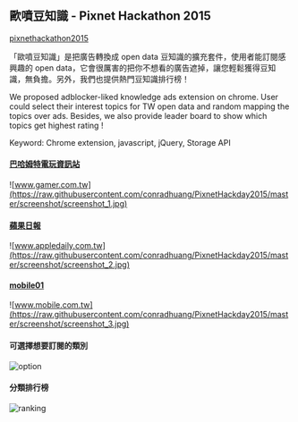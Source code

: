 ## 歐噴豆知識 - Pixnet Hackathon 2015

[pixnethackathon2015](http://pixnethackathon2015.events.pixnet.net/)

「歐噴豆知識」是把廣告轉換成 open data 豆知識的擴充套件，使用者能訂閱感興趣的 open data，它會很厲害的把你不想看的廣告遮掉，讓您輕鬆獲得豆知識，無負擔。另外，我們也提供熱門豆知識排行榜！

We proposed adblocker-liked knowledge ads extension on chrome. User could select their interest topics for TW open data and random mapping the topics over ads.
Besides, we also provide leader board to show which topics get highest rating !

Keyword: Chrome extension, javascript, jQuery, Storage API

#### [巴哈姆特電玩資訊站](http://.gamer.com.tw/)
![www.gamer.com.tw](https://raw.githubusercontent.com/conradhuang/PixnetHackday2015/master/screenshot/screenshot_1.jpg)

#### [蘋果日報](http://www.appledaily.com.tw/)
![www.appledaily.com.tw](https://raw.githubusercontent.com/conradhuang/PixnetHackday2015/master/screenshot/screenshot_2.jpg)

#### [mobile01](http://www.mobile.com.tw/)  
![www.mobile.com.tw](https://raw.githubusercontent.com/conradhuang/PixnetHackday2015/master/screenshot/screenshot_3.jpg)

#### 可選擇想要訂閱的類別
![option](https://raw.githubusercontent.com/conradhuang/PixnetHackday2015/master/screenshot/option.jpg)

#### 分類排行榜
![ranking](https://raw.githubusercontent.com/conradhuang/PixnetHackday2015/master/screenshot/ranking.jpg)
